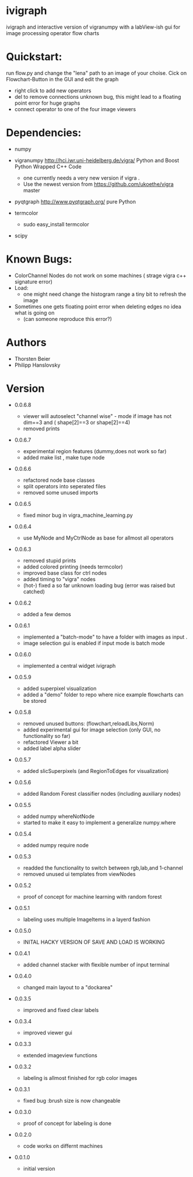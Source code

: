ivigraph
========

ivigraph and interactive version of vigranumpy with a labView-ish gui for image processing operator  flow charts


Quickstart:
============
run flow.py and change the "lena" path to an image of your choise.
Cick on Flowchart-Button in the GUI and edit the graph 

- right click to add new operators 
- del to remove connections  unknown bug, this might lead to a floating point error for huge graphs
- connect operator to one of the four image viewers


Dependencies:
=============
- numpy
- vigranumpy   http://hci.iwr.uni-heidelberg.de/vigra/  Python and Boost Python Wrapped C++ Code
    - one currently needs a very new version if vigra .
    - Use the newest version from https://github.com/ukoethe/vigra master
- pyqtgraph   http://www.pyqtgraph.org/   pure Python

- termcolor
    - sudo easy_install termcolor
- scipy



Known Bugs:
=============
- ColorChannel Nodes do not work on some machines ( strage vigra c++ signature error)
- Load:
	- one might need change the histogram range a tiny bit to
	  refresh the image
- Sometimes one gets floating point error when deleting edges no idea what is going on
    - (can someone reproduce this error?)


Authors
=============
- Thorsten Beier
- Philipp Hanslovsky


Version
=============

- 0.0.6.8
    - viewer will autoselect "channel wise" - mode if image
      has not dim==3 and ( shape[2]==3 or shape[2]==4)
    - removed prints

- 0.0.6.7
    - experimental region features (dummy,does not work so far)
    - added make list , make tupe node

- 0.0.6.6
    - refactored node base classes 
    - split operators into seperated files
    - removed some unused imports

- 0.0.6.5
    - fixed minor bug in vigra_machine_learning.py

- 0.0.6.4
    - use MyNode and MyCtrlNode as base for allmost all operators

- 0.0.6.3
    - removed stupid prints
    - added colored printing (needs termcolor)
    - improved base class for ctrl nodes
    - added timing to "vigra" nodes
    - (hot-) fixed a so far unknown loading bug
        (error was raised but catched)

- 0.0.6.2
    - added a few demos

- 0.0.6.1
    - implemented a "batch-mode" to have a folder 
     with images as input .
    - image selection gui is enabled if input mode is batch mode

- 0.0.6.0
    - implemented a central widget ivigraph

- 0.0.5.9
    - added superpixel visualization
    - added a "demo" folder to repo where nice example flowcharts can be stored

- 0.0.5.8
    - removed unused buttons: (flowchart,reloadLibs,Norm)
    - added experimental gui for image selection (only GUI, no functionality so far)
    - refactored Viewer a bit
    - added label alpha slider 

- 0.0.5.7
    - added slicSuperpixels (and RegionToEdges for visualization)

- 0.0.5.6
    - added Random Forest classifier nodes (including auxiliary nodes)

- 0.0.5.5   
    - added numpy whereNotNode
    - started to make it easy to implement a generalize numpy.where
- 0.0.5.4   
    - added numpy require node
- 0.0.5.3   
    - readded  the functionality to switch between rgb,lab,and 1-channel 
    - removed unused ui templates from  viewNodes
- 0.0.5.2   
    - proof of concept for machine learning with random forest
- 0.0.5.1   
    - labeling uses multiple ImageItems in a layerd fashion
- 0.0.5.0   
    - INITAL HACKY VERSION OF SAVE AND LOAD IS WORKING
- 0.0.4.1   
    - added channel stacker with flexible number of input terminal
- 0.0.4.0   
    - changed main layout to a "dockarea"
- 0.0.3.5   
    - improved and fixed clear labels
- 0.0.3.4   
    - improved viewer gui
- 0.0.3.3   
    - extended imageview functions
- 0.0.3.2   
    - labeling is allmost finished for rgb color images
- 0.0.3.1   
    - fixed bug :brush size is now changeable
- 0.0.3.0   
    - proof of concept for labeling is done
- 0.0.2.0   
    - code works on differnt machines
- 0.0.1.0   
    - initial version

